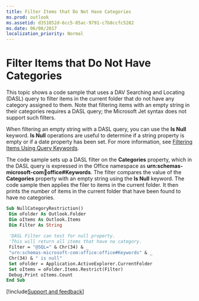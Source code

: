 ```yaml
---
title: Filter Items that Do Not Have Categories
ms.prod: outlook
ms.assetid: d351052d-6cc5-85ac-9791-c7b8ccfc5282
ms.date: 06/08/2017
localization_priority: Normal
---
```



# Filter Items that Do Not Have Categories

This topic shows a code sample that uses a DAV Searching and Locating (DASL) query to filter items in the current folder that do not have any category assigned to them. Note that filtering items with an empty string in their categories requires a DASL query; the Microsoft Jet syntax does not support such filters.

When filtering an empty string with a DASL query, you can use the  **Is Null** keyword. **Is Null** operations are useful to determine if a string property is empty or if a date property has been set. For more information, see [Filtering Items Using Query Keywords](filtering-items-using-query-keywords.md).

The code sample sets up a DASL filter on the  **Categories** property, which in the DASL query is expressed in the Office namespace as **urn:schemas-microsoft-com:office:office#Keywords**. The filter compares the value of the  **Categories** property with an empty string using the **Is Null** keyword. The code sample then applies the filer to items in the current folder. It then prints the number of items in the current folder that have been found to have no categories.




```vb
Sub NullCategoryRestriction() 
 Dim oFolder As Outlook.Folder 
 Dim oItems As Outlook.Items 
 Dim Filter As String 
 
 'DASL Filter can test for null property. 
 'This will return all items that have no category. 
 Filter = "@SQL=" & Chr(34) & _ 
 "urn:schemas-microsoft-com:office:office#Keywords" & _ 
 Chr(34) & " is null" 
 Set oFolder = Application.ActiveExplorer.CurrentFolder 
 Set oItems = oFolder.Items.Restrict(Filter) 
 Debug.Print oItems.Count 
End Sub
```

[!include[Support and feedback](~/includes/feedback-boilerplate.md)]